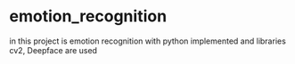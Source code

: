 # emotion_recognition
in this project is emotion recognition with python implemented and libraries cv2, Deepface are used